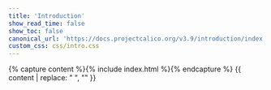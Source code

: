 ```yaml
---
title: 'Introduction'
show_read_time: false
show_toc: false
canonical_url: 'https://docs.projectcalico.org/v3.9/introduction/index'
custom_css: css/intro.css
---
```

{% capture content %}{% include index.html %}{% endcapture %}
{{ content | replace: "    ", "" }}